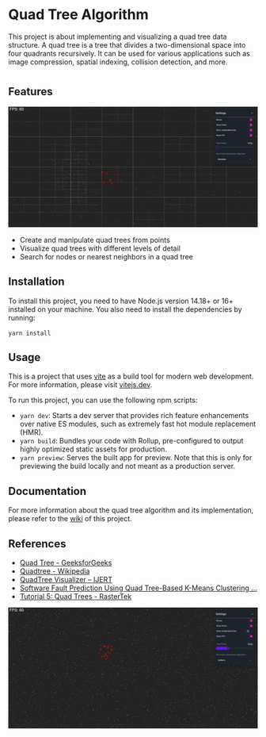 

# Quad Tree Algorithm
This project is about implementing and visualizing a quad tree data structure. A quad tree is a tree that divides a two-dimensional space into four quadrants recursively. It can be used for various applications such as image compression, spatial indexing, collision detection, and more.
#

<h2>Features</h2>
<img src='https://github.com/dhrubobarman/quad-tree-algorithm/blob/main/public/preview2.png?raw=true' alt='preview2' />
<ul>
<li>Create and manipulate quad trees from points</li>
<li>Visualize quad trees with different levels of detail</li>
<li>Search for nodes or nearest neighbors in a quad tree</li>
<!-- <li>Perform operations such as intersection, union, or difference on quad trees</li> -->
</ul>
<h2>Installation</h2>
<p>To install this project, you need to have Node.js version 14.18+ or 16+ installed on your machine. You also need to install the dependencies by running:</p>
<pre><code class="language-bash">yarn install
</code></pre>
<h2>Usage</h2>
This is a project that uses <a href="https://vitejs.dev/" target='_blank'>vite</a> as a build tool for modern web development.
For more information, please visit <a href="https://vitejs.dev/" target='_blank'>vitejs.dev</a>.
<p>To run this project, you can use the following npm scripts:</p>
<ul>
<li><code>yarn dev</code>: Starts a dev server that provides rich feature enhancements over native ES modules, such as extremely fast hot module replacement (HMR).</li>
<li><code>yarn build</code>: Bundles your code with Rollup, pre-configured to output highly optimized static assets for production.</li>
<li><code>yarn preview</code>: Serves the built app for preview. Note that this is only for previewing the build locally and not meant as a production server.</li>
</ul>
<h2>Documentation</h2>
<p>For more information about the quad tree algorithm and its implementation, please refer to the <a href="https://github.com/dhrubobarman/quad-tree-algorithm/wiki" class="ac-anchor" target="_blank" h="ID=SERP,5035.1">wiki</a> of this project.</p>
<h2>References</h2>
<ul>
<li><a href="https://www.geeksforgeeks.org/quad-tree/" class="ac-anchor" target="_blank" h="ID=SERP,5035.1">Quad Tree - GeeksforGeeks</a></li>
<li><a href="https://en.wikipedia.org/wiki/Quadtree" class="ac-anchor" target="_blank" h="ID=SERP,5035.1">Quadtree - Wikipedia</a></li>
<li><a href="https://www.ijert.org/quadtree-visualizer" class="ac-anchor" target="_blank" h="ID=SERP,5035.1">QuadTree Visualizer – IJERT</a></li>
<li><a href="https://ieeexplore.ieee.org/abstract/document/5963674/" class="ac-anchor" target="_blank" h="ID=SERP,5035.1">Software Fault Prediction Using Quad Tree-Based K-Means Clustering …</a></li>
<li><a href="https://www.rastertek.com/tertut05.html" class="ac-anchor" target="_blank" h="ID=SERP,5035.1">Tutorial 5: Quad Trees - RasterTek</a></li>
</ul>
</div>

<img src='https://github.com/dhrubobarman/quad-tree-algorithm/blob/main/public/preview.png?raw=true' alt='preview1' />




